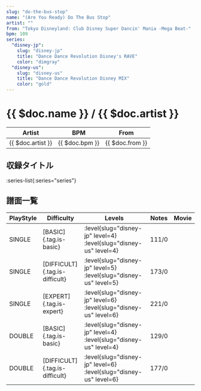 ```yaml
---
slug: "do-the-bus-stop"
name: "(Are You Ready) Do The Bus Stop"
artist: ""
from: "Tokyo Disneyland: Club Disney Super Dancin' Mania -Mega Beat-"
bpm: 109
series:
  "disney-jp":
    slug: "disney-jp"
    title: "Dance Dance Revolution Disney's RAVE"
    color: "dimgray"
  "disney-us":
    slug: "disney-us"
    title: "Dance Dance Revolution Disney MIX"
    color: "gold"
---
```


# {{ $doc.name }} / {{ $doc.artist }}

|Artist|BPM|From|
|------|---|----|
|{{ $doc.artist }}|{{ $doc.bpm }}|{{ $doc.from }}|

## 収録タイトル

:series-list{:series="series"}

## 譜面一覧

|PlayStyle|Difficulty|Levels|Notes|Movie|
|---------|----------|------|-----|-----|
|SINGLE|[BASIC]{.tag.is-basic}|:level{slug="disney-jp" level=4} :level{slug="disney-us" level=4}|111/0||
|SINGLE|[DIFFICULT]{.tag.is-difficult}|:level{slug="disney-jp" level=5} :level{slug="disney-us" level=5}|173/0||
|SINGLE|[EXPERT]{.tag.is-expert}|:level{slug="disney-jp" level=6} :level{slug="disney-us" level=6}|221/0||
|DOUBLE|[BASIC]{.tag.is-basic}|:level{slug="disney-jp" level=4} :level{slug="disney-us" level=4}|129/0||
|DOUBLE|[DIFFICULT]{.tag.is-difficult}|:level{slug="disney-jp" level=6} :level{slug="disney-us" level=6}|177/0||
